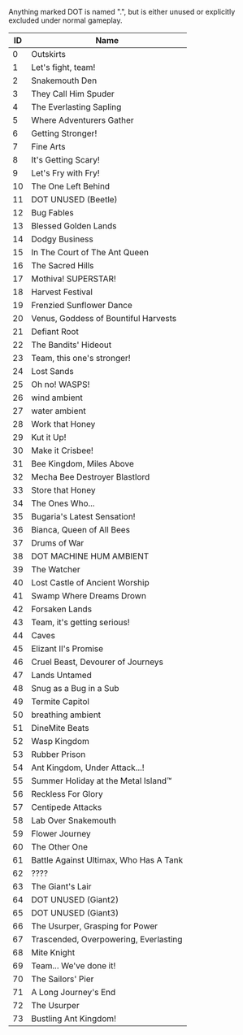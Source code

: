 Anything marked DOT is named ".", but is either unused or explicitly excluded under normal gameplay.

ID | Name
-------- | -------
0 | Outskirts
1 | Let's fight, team!
2 | Snakemouth Den
3 | They Call Him Spuder
4 | The Everlasting Sapling
5 | Where Adventurers Gather
6 | Getting Stronger!
7 | Fine Arts
8 | It's Getting Scary!
9 | Let's Fry with Fry!
10 | The One Left Behind
11 | DOT UNUSED (Beetle)
12 | Bug Fables
13 | Blessed Golden Lands
14 | Dodgy Business
15 | In The Court of The Ant Queen
16 | The Sacred Hills
17 | Mothiva! SUPERSTAR!
18 | Harvest Festival
19 | Frenzied Sunflower Dance
20 | Venus, Goddess of Bountiful Harvests
21 | Defiant Root
22 | The Bandits' Hideout
23 | Team, this one's stronger!
24 | Lost Sands
25 | Oh no! WASPS!
26 | wind ambient
27 | water ambient
28 | Work that Honey
29 | Kut it Up!
30 | Make it Crisbee!
31 | Bee Kingdom, Miles Above
32 | Mecha Bee Destroyer Blastlord
33 | Store that Honey
34 | The Ones Who...
35 | Bugaria's Latest Sensation!
36 | Bianca, Queen of All Bees
37 | Drums of War
38 | DOT MACHINE HUM AMBIENT
39 | The Watcher
40 | Lost Castle of Ancient Worship
41 | Swamp Where Dreams Drown
42 | Forsaken Lands
43 | Team, it's getting serious!
44 | Caves
45 | Elizant II's Promise
46 | Cruel Beast, Devourer of Journeys
47 | Lands Untamed
48 | Snug as a Bug in a Sub
49 | Termite Capitol
50 | breathing ambient
51 | DineMite Beats
52 | Wasp Kingdom
53 | Rubber Prison
54 | Ant Kingdom, Under Attack...!
55 | Summer Holiday at the Metal Island™
56 | Reckless For Glory
57 | Centipede Attacks
58 | Lab Over Snakemouth
59 | Flower Journey
60 | The Other One
61 | Battle Against Ultimax, Who Has A Tank
62 | ????
63 | The Giant's Lair
64 | DOT UNUSED (Giant2)
65 | DOT UNUSED (Giant3)
66 | The Usurper, Grasping for Power 
67 | Trascended, Overpowering, Everlasting
68 | Mite Knight
69 | Team... We've done it!
70 | The Sailors' Pier
71 | A Long Journey's End
72 | The Usurper 
73 | Bustling Ant Kingdom!

